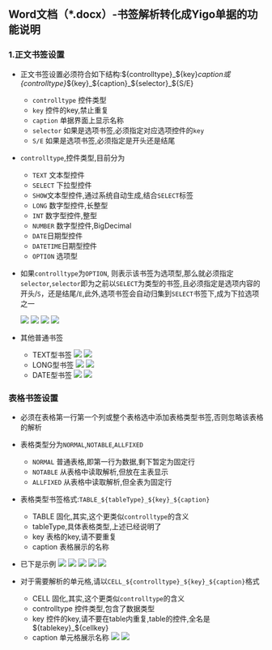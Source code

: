 ## Word文档（*.docx）-书签解析转化成Yigo单据的功能说明

### 1.正文书签设置
- 正文书签设置必须符合如下结构:${controlltype}_${key}_${caption}或${controlltype}_${key}_${caption}_${selector}_${S/E}
   - `controlltype` 控件类型
   - `key` 控件的key,禁止重复
   - `caption` 单据界面上显示名称
   - `selector` 如果是选项书签,必须指定对应选项控件的`key`
   - `S/E` 如果是选项书签,必须指定是开头还是结尾
   
- `controlltype`,控件类型,目前分为
   - `TEXT` 文本型控件
   - `SELECT` 下拉型控件
   - `SHOW`文本型控件,通过系统自动生成,结合`SELECT`标签
   - `LONG` 数字型控件,长整型
   - `INT` 数字型控件,整型
   - `NUMBER` 数字型控件,BigDecimal
   - `DATE`日期型控件
   - `DATETIME`日期型控件
   - `OPTION` 选项型
   
- 如果`controlltype`为`OPTION`, 则表示该书签为选项型,那么就必须指定`selector`,`selector`即为之前以`SELECT`为类型的书签,且必须指定是选项内容的开头/`S`，还是结尾/`E`,此外,选项书签会自动归集到`SELECT`书签下,成为下拉选项之一

   ![](./doc-imgs/SELECT-设置示意图.png)
   ![](./doc-imgs/OPTION-S-设置示意图.png)
   ![](./doc-imgs/OPTION-E-设置示意图.png)
   ![](./doc-imgs/SELECT,OPTION书签说明-展示.png)

- 其他普通书签
   - TEXT型书签 
   ![](./doc-imgs/TEXT-设置示意图.png)
   ![](./doc-imgs/TEXT-展示效果.png)
   - LONG型书签
   ![](./doc-imgs/LONG-设置示意图.png)
   ![](./doc-imgs/LONG-展示示意图.png)
   - DATE型书签
   ![](./doc-imgs/DATE-设置示意图.png)
   ![](./doc-imgs/DATE-展示示意图.png)

### 表格书签设置
- 必须在表格第一行第一个列或整个表格选中添加表格类型书签,否则忽略该表格的解析
- 表格类型分为`NORMAL`,`NOTABLE`,`ALLFIXED`
   - `NORMAL` 普通表格,即第一行为数据,剩下暂定为固定行
   - `NOTABLE` 从表格中读取解析,但放在主表显示
   - `ALLFIXED` 从表格中读取解析,但全表为固定行
- 表格类型书签格式:`TABLE_${tableType}_${key}_${caption}`
   - TABLE 固化,其实,这个更类似`controlltype`的含义
   - tableType,具体表格类型,上述已经说明了
   - key 表格的key,请不要重复
   - caption 表格展示的名称
- 已下是示例 
![](./doc-imgs/表格类型-设置示意图.png)
![](./doc-imgs/表格类型NORMAL-设置示意图.png)
![](./doc-imgs/表格类型NOTABLE-设置示意图.png)
![](./doc-imgs/表格类型NORMAL-展示示意图.png)
![](./doc-imgs/表格类型NOTABLE-展示示意图.png)

- 对于需要解析的单元格,请以`CELL_${controlltype}_${key}_${caption}`格式
   - CELL 固化,其实,这个更类似`controlltype`的含义
   - controlltype 控件类型,包含了数据类型
   - key 控件的key,请不要在table内重复,table的控件,全名是${tablekey}_${cellkey}
   - caption 单元格展示名称
![](./doc-imgs/CELL-设置示意图.png)
![](./doc-imgs/CELL-展示示意图.png)